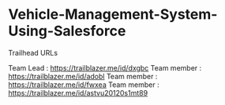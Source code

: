 # Vehicle-Management-System-Using-Salesforce

Trailhead URLs

Team Lead : https://trailblazer.me/id/dxgbc
Team member : https://trailblazer.me/id/adobl
Team member : https://trailblazer.me/id/fwxea
Team member : https://trailblazer.me/id/astvu20120s1mt89
